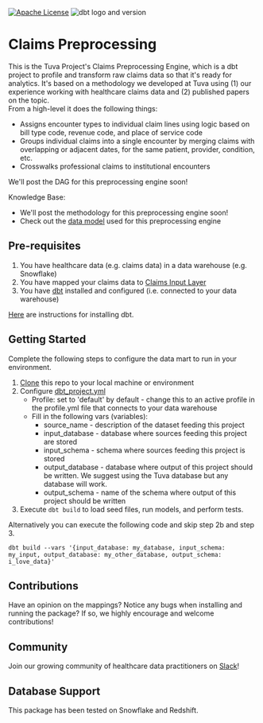 [![Apache License](https://img.shields.io/badge/License-Apache%202.0-blue.svg)](https://opensource.org/licenses/Apache-2.0) ![dbt logo and version](https://img.shields.io/static/v1?logo=dbt&label=dbt-version&message=1.x&color=orange)

# Claims Preprocessing

This is the Tuva Project's Claims Preprocessing Engine, which is a dbt project to profile and transform raw claims data so that it's ready for analytics. It's based on a methodology we developed at Tuva using (1) our experience working with healthcare claims data and (2) published papers on the topic.  
From a high-level it does the following things:
- Assigns encounter types to individual claim lines using logic based on bill type code, revenue code, and place of service code
- Groups individual claims into a single encounter by merging claims with overlapping or adjacent dates, for the same patient, provider, condition, etc.
- Crosswalks professional claims to institutional encounters

We'll post the DAG for this preprocessing engine soon!

Knowledge Base:
- We'll post the methodology for this preprocessing engine soon!
- Check out the [data model](https://thetuvaproject.com/docs/data-models/claims-input-layer) used for this preprocessing engine

## Pre-requisites
1. You have healthcare data (e.g. claims data) in a data warehouse (e.g. Snowflake)
2. You have mapped your claims data to [Claims Input Layer](https://thetuvaproject.com/docs/data-models/claims-input-layer)
3. You have [dbt](https://www.getdbt.com/) installed and configured (i.e. connected to your data warehouse)

[Here](https://docs.getdbt.com/dbt-cli/installation) are instructions for installing dbt.

## Getting Started
Complete the following steps to configure the data mart to run in your environment.

1. [Clone](https://docs.github.com/en/repositories/creating-and-managing-repositories/cloning-a-repository) this repo to your local machine or environment
2. Configure [dbt_project.yml](/dbt_project.yml)
    - Profile: set to 'default' by default - change this to an active profile in the profile.yml file that connects to your data warehouse 
    - Fill in the following vars (variables):
      - source_name - description of the dataset feeding this project 
      - input_database - database where sources feeding this project are stored 
      - input_schema - schema where sources feeding this project is stored 
      - output_database - database where output of this project should be written. We suggest using the Tuva database but any database will work. 
      - output_schema - name of the schema where output of this project should be written
3. Execute `dbt build` to load seed files, run models, and perform tests.

Alternatively you can execute the following code and skip step 2b and step 3.
```
dbt build --vars '{input_database: my_database, input_schema: my_input, output_database: my_other_database, output_schema: i_love_data}'
```


## Contributions
Have an opinion on the mappings? Notice any bugs when installing and running the package? 
If so, we highly encourage and welcome contributions!

## Community
Join our growing community of healthcare data practitioners on [Slack](https://join.slack.com/t/thetuvaproject/shared_invite/zt-16iz61187-G522Mc2WGA2mHF57e0il0Q)!

## Database Support
This package has been tested on Snowflake and Redshift.
